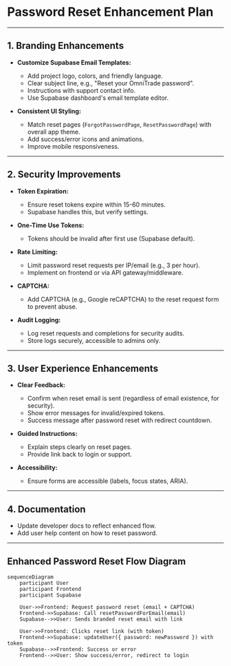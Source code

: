 # Password Reset Enhancement Plan

---

## 1. Branding Enhancements

- **Customize Supabase Email Templates:**
  - Add project logo, colors, and friendly language.
  - Clear subject line, e.g., "Reset your OmniTrade password".
  - Instructions with support contact info.
  - Use Supabase dashboard's email template editor.

- **Consistent UI Styling:**
  - Match reset pages (`ForgotPasswordPage`, `ResetPasswordPage`) with overall app theme.
  - Add success/error icons and animations.
  - Improve mobile responsiveness.

---

## 2. Security Improvements

- **Token Expiration:**
  - Ensure reset tokens expire within 15-60 minutes.
  - Supabase handles this, but verify settings.

- **One-Time Use Tokens:**
  - Tokens should be invalid after first use (Supabase default).

- **Rate Limiting:**
  - Limit password reset requests per IP/email (e.g., 3 per hour).
  - Implement on frontend or via API gateway/middleware.

- **CAPTCHA:**
  - Add CAPTCHA (e.g., Google reCAPTCHA) to the reset request form to prevent abuse.

- **Audit Logging:**
  - Log reset requests and completions for security audits.
  - Store logs securely, accessible to admins only.

---

## 3. User Experience Enhancements

- **Clear Feedback:**
  - Confirm when reset email is sent (regardless of email existence, for security).
  - Show error messages for invalid/expired tokens.
  - Success message after password reset with redirect countdown.

- **Guided Instructions:**
  - Explain steps clearly on reset pages.
  - Provide link back to login or support.

- **Accessibility:**
  - Ensure forms are accessible (labels, focus states, ARIA).

---

## 4. Documentation

- Update developer docs to reflect enhanced flow.
- Add user help content on how to reset password.

---

## Enhanced Password Reset Flow Diagram

```mermaid
sequenceDiagram
    participant User
    participant Frontend
    participant Supabase

    User->>Frontend: Request password reset (email + CAPTCHA)
    Frontend->>Supabase: Call resetPasswordForEmail(email)
    Supabase-->>User: Sends branded reset email with link

    User->>Frontend: Clicks reset link (with token)
    Frontend->>Supabase: updateUser({ password: newPassword }) with token
    Supabase-->>Frontend: Success or error
    Frontend-->>User: Show success/error, redirect to login